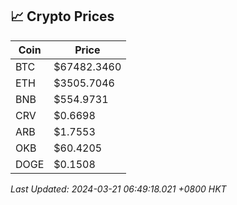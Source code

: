 ## 📈 Crypto Prices

| Coin | Price |
| ---- | ----- |
| BTC | $67482.3460 |
| ETH | $3505.7046 |
| BNB | $554.9731 |
| CRV | $0.6698 |
| ARB | $1.7553 |
| OKB | $60.4205 |
| DOGE | $0.1508 |

_Last Updated: 2024-03-21 06:49:18.021 +0800 HKT_